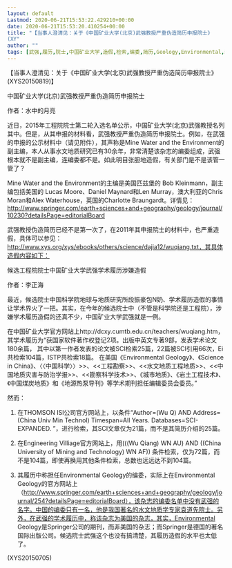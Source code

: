```yaml
---
layout: default
Lastmod: 2020-06-21T15:53:22.429210+00:00
date: 2020-06-21T15:53:20.410254+00:00
title: "【当事人澄清见：关于《中国矿业大学(北京)武强教授严重伪造简历申报院士》
(XY"
author: ""
tags: [武强,履历,院士,中国矿业大学,造假,检索,编委,简历,Geology,Environmental,新语丝]
---
```


【当事人澄清见：关于《中国矿业大学(北京)武强教授严重伪造简历申报院士》(XYS20150819)】

中国矿业大学(北京)武强教授严重伪造简历申报院士

作者：水中的月亮

近日，2015年工程院院士第二轮入选名单公示，中国矿业大学(北京)武强教授名列其中。但是，从其申报的材料看，武强教授严重伪造简历申报院士。例如，在武强的申报的公示材料中（请见附件），其声称是Mine Water and the Environment的副主编，本人从事水文地质研究已有30余年，非常清楚该杂志的编委组成，武强根本就不是副主编，连编委都不是。如此明目张胆地造假，有关部门是不是该管一管了？

Mine Water and the Environment的主编是美国匹兹堡的 Bob Kleinmann，副主编包括美国的 Lucas Moore、Daniel Maynard和Len Murray，澳大利亚的Chris Moran和Alex Waterhouse，英国的Charlotte Braungardt。详情见：http://www.springer.com/earth+sciences+and+geography/geology/journal/10230?detailsPage=editorialBoard

武强教授伪造简历已经不是第一次了，在2011年其申报院士的材料中，也严重造假，具体可以参见：http://www.xys.org/xys/ebooks/others/science/dajia12/wuqiang.txt，其具体造假内容如下：

候选工程院院士中国矿业大学武强学术履历涉嫌造假

作者：李正海

最近，候选院士中国科学院地球与地质研究所段振豪包N奶、学术履历造假的事情让学术界火了一把。其实，在今年的候选院士中（不管是科学院还是工程院），涉嫌学术履历造假的还真不少，中国矿业大学武强就是一例。

在中国矿业大学官方网站上http://dcxy.cumtb.edu.cn/teachers/wuqiang.htm，其学术履历为“获国家软件著作权登记2项。出版中英文专著9部，发表学术论文180余篇， 其中以第一作者发表的论文被SCI检索25篇，22篇被SCI引用66次，Ei共检索104篇，ISTP共检索18篇。  在美国《Environmental Geology》、《Science in China》、〈〈中国科学〉〉>>、<<工程勘察>>、<<水文地质工程地质>>、<<中国地质灾害与防治学报>>、<<勘察科学技术>>、《城市地质》、《岩土工程技术》、《中国煤炭地质》和《地源热泵导刊》等学术期刊担任编辑委员会委员。”

然而：

1. 在THOMSON ISI公司官方网站上，以条件“Author=(Wu Q) AND Address=(China Univ Min Technol) Timespan=All Years. Databases=SCI-EXPANDED. ”，进行检索，其SCI文章仅为21篇，而不是其简历介绍的25篇。

2. 在Engineering Villiage官方网站上，用(((Wu Qiang) WN AU) AND ((China University of Mining and Technology) WN AF)) 条件检索，仅为72篇，而不是104篇，即使再换用其他条件检索，总数也远远达不到104篇。

3. 其履历中称担任Environmental Geology的编委，实际上在Environmental Geology的官方网站上（http://www.springer.com/earth+sciences+and+geography/geology/journal/254?detailsPage=editorialBoard），该杂志的编委名单中没有武强的名字。中国的编委只有一名，他是我国著名的水文地质学专家袁道先院士。另外，在武强的学术履历中，称该杂志为美国的杂志，其实，Environmental Geology是Springer公司的期刊，而非美国的杂志；而Springer是德国的著名国际出版公司。候选院士武强这个也没有搞清楚，其履历造假的水平也太低了。

(XYS20150705)

